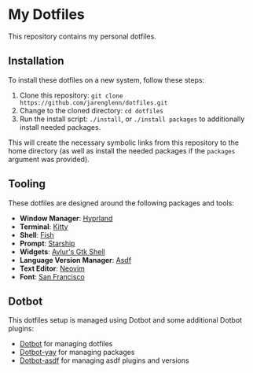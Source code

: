 # My Dotfiles

This repository contains my personal dotfiles.

## Installation

To install these dotfiles on a new system, follow these steps:

1. Clone this repository: `git clone https://github.com/jarenglenn/dotfiles.git`
2. Change to the cloned directory: `cd dotfiles`
3. Run the install script: `./install`, or `./install packages` to additionally install needed packages.

This will create the necessary symbolic links from this repository to the home directory (as well as install the needed packages if the `packages` argument was provided).

## Tooling

These dotfiles are designed around the following packages and tools:

- **Window Manager**: [Hyprland](https://github.com/hyprwm/Hyprland)
- **Terminal**: [Kitty](https://sw.kovidgoyal.net/kitty/)
- **Shell**: [Fish](https://fishshell.com/)
- **Prompt**: [Starship](https://starship.rs/)
- **Widgets**: [Aylur's Gtk Shell](https://github.com/Aylur/ags)
- **Language Version Manager**: [Asdf](https://asdf-vm.com/)
- **Text Editor**: [Neovim](https://neovim.io/)
- **Font**: [San Francisco](https://developer.apple.com/fonts/)

## Dotbot

This dotfiles setup is managed using Dotbot and some additional Dotbot plugins:

- [Dotbot](https://github.com/anishathalye/dotbot) for managing dotfiles
- [Dotbot-yay](https://github.com/sobolevn/dotbot-asdf) for managing packages
- [Dotbot-asdf](https://github.com/OxSon/dotbot-yay/) for managing asdf plugins and versions

